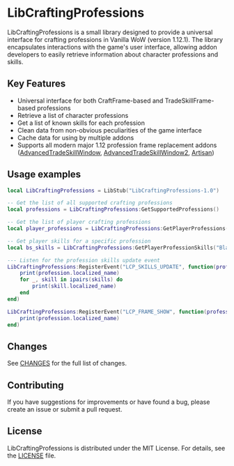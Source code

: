 # LibCraftingProfessions

LibCraftingProfessions is a small library designed to provide a universal interface for crafting professions in Vanilla WoW (version 1.12.1). The library encapsulates interactions with the game's user interface, allowing addon developers to easily retrieve information about character professions and skills.

## Key Features

- Universal interface for both CraftFrame-based and TradeSkillFrame-based professions
- Retrieve a list of character professions
- Get a list of known skills for each profession
- Clean data from non-obvious peculiarities of the game interface
- Cache data for using by multiple addons
- Supports all modern major 1.12 profession frame replacement addons ([AdvancedTradeSkillWindow](https://github.com/laytya/AdvancedTradeSkillWindow-vanilla), [AdvancedTradeSkillWindow2](https://github.com/Shellyoung/AdvancedTradeSkillWindow2), [Artisan](https://github.com/Otari98/Artisan))

## Usage examples

```lua
local LibCraftingProfessions = LibStub("LibCraftingProfessions-1.0")

-- Get the list of all supported crafting professions
local professions = LibCraftingProfessions:GetSupportedProfessions()

-- Get the list of player crafting professions
local player_professions = LibCraftingProfessions:GetPlayerProfessions()

-- Get player skills for a specific profession
local bs_skills = LibCraftingProfessions:GetPlayerProfessionSkills("Blacksmithing")

--- Listen for the profession skills update event
LibCraftingProfessions:RegisterEvent("LCP_SKILLS_UPDATE", function(profession, skills)
    print(profession.localized_name)
    for _, skill in ipairs(skills) do
        print(skill.localized_name)
    end
end)

LibCraftingProfessions:RegisterEvent("LCP_FRAME_SHOW", function(profession, frame, frame_type)
    print(profession.localized_name)
end)
```
## Changes

See [CHANGES](CHANGES.md) for the full list of changes.

## Contributing

If you have suggestions for improvements or have found a bug, please create an issue or submit a pull request.

## License

LibCraftingProfessions is distributed under the MIT License. For details, see the [LICENSE](LICENSE) file.
